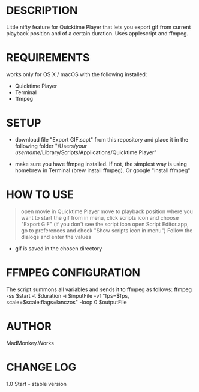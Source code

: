 # DESCRIPTION
Little nifty feature for Quicktime Player that lets you export gif from current playback position and of a certain duration. 
Uses applescript and ffmpeg. 


# REQUIREMENTS 
works only for OS X / macOS with the following installed:
- Quicktime Player 
- Terminal 
- ffmpeg 


# SETUP
- download file "Export GIF.scpt" from this repository and place it in the following folder 
"/Users/*your username*/Library/Scripts/Applications/Quicktime Player"

- make sure you have ffmpeg installed. 
If not, the simplest way is using homebrew in Terminal (brew install ffmpeg). Or google "install ffmpeg"


# HOW TO USE
> open movie in Quicktime Player 
> move to playback position where you want to start the gif from 
> in menu, click scripts icon and choose "Export GIF" 
  (if you don't see the script icon open Script Editor.app, go to preferences and check "Show scripts icon in menu")
> Follow the dialogs and enter the values 
- gif is saved in the chosen directory


# FFMPEG CONFIGURATION
The script summons all variables and sends it to ffmpeg as follows:
ffmpeg -ss $start -t $duration -i $inputFile -vf "fps=$fps, scale=$scale:flags=lanczos" -loop 0 $outputFile


# AUTHOR
MadMonkey.Works


# CHANGE LOG
1.0 Start - stable version
